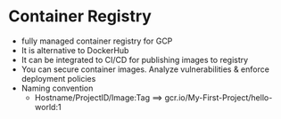 # Container Registry
- fully managed container registry for GCP
- It is alternative to DockerHub
- It can be integrated to CI/CD for publishing images to registry
- You can secure container images. Analyze vulnerabilities & enforce deployment policies
- Naming convention
  - Hostname/ProjectID/Image:Tag ==> gcr.io/My-First-Project/hello-world:1
